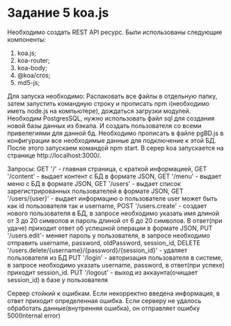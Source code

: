 # Задание 5 koa.js

Необходимо создать REST API ресурс.
Были использованы следующие компоненты:
1) koa.js;
2) koa-router;
3) koa-body;
4) @koa/cros;
5) md5-js;

Для запуска необходимо:
Распаковать все файлы в отдельную папку, затем запустить командную строку и прописать npm i(необходимо иметь node.js на компьютере), дождаться загрузки модулей.
Необходим PostgresSQL, нужно использовать файл sql для создания новой базы данных из бэкапа. И создать пользователя со всеми привелегиями для данной бд.
Необходимо прописать в файлe pgBD.js в конфигурации все необходимые данные для подключение к этой БД.
После этого запускаем командой npm start. 
В серер koa запускается на странице http://localhost:3000/.

Запросы:
GET '/' - главная страница, с краткой информацией,
GET '/content' - выдает контент с БД в формате JSON,
GET '/menu' - выдает меню с БД в формате JSON,
GET '/users' - выдает список зарегистрированных пользователей в формате JSON,
GET '/users/{user}' - выдает информацию о пользователе user может быть как id пользователя так и username,
POST '/users.create' - создает нового пользователя в БД, в запросе необходимо указать имя длиной от 3 до 20 символов и пароль длиной от 6 до 20 символов. В ответ(при удаче) приходит ответ об успешной операции в формате JSON,
PUT '/users.edit'- меняет пароль у пользователя, в запросе необходимо отправить username, password, oldPassword, session_id,
DELETE '/users.delete/{username}/{password}/{session_id}' - удаляет пользователя из БД
PUT '/login' - авторизация пользователя в системе, в запросе необходимо указать username, password, в ответ(при успехе) приходит session_id.
PUT '/logout' - выход из аккаунта(очищает session_id) в базе у пользователя

Сервер стойкий к ошибкам. Если некорректно введена информация, в ответ приходит определенная ошибка. Если серверу не удалось обработать данные(внутренняя ошибка), он отправляет ошибку 500(Internal error)
